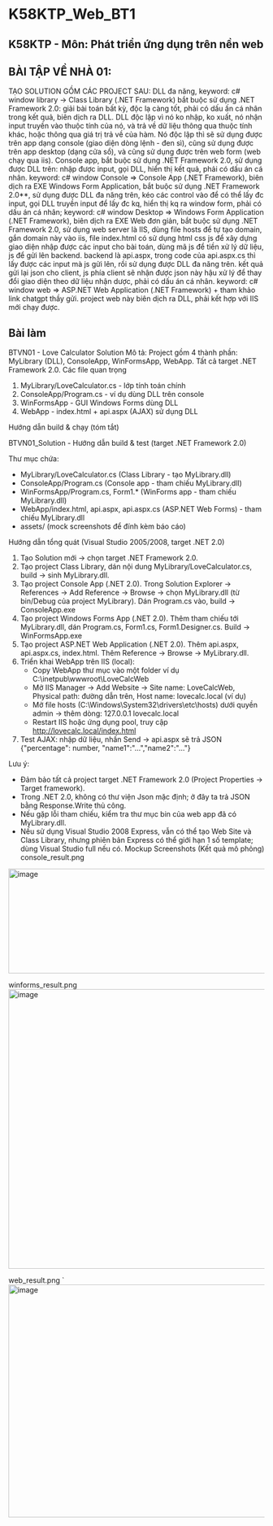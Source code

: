 # K58KTP_Web_BT1
## K58KTP - Môn: Phát triển ứng dụng trên nền web
## BÀI TẬP VỀ NHÀ 01:
TẠO SOLUTION GỒM CÁC PROJECT SAU:
DLL đa năng, keyword: c# window library -> Class Library (.NET Framework) bắt buộc sử dụng .NET Framework 2.0: giải bài toán bất kỳ, độc lạ càng tốt, phải có dấu ấn cá nhân trong kết quả, biên dịch ra DLL. DLL độc lập vì nó ko nhập, ko xuất, nó nhận input truyền vào thuộc tính của nó, và trả về dữ liệu thông qua thuộc tính khác, hoặc thông qua giá trị trả về của hàm. Nó độc lập thì sẽ sử dụng được trên app dạng console (giao diện dòng lệnh - đen sì), cũng sử dụng được trên app desktop (dạng cửa sổ), và cũng sử dụng được trên web form (web chạy qua iis).
Console app, bắt buộc sử dụng .NET Framework 2.0, sử dụng được DLL trên: nhập được input, gọi DLL, hiển thị kết quả, phải có dấu án cá nhân. keyword: c# window Console => Console App (.NET Framework), biên dịch ra EXE
Windows Form Application, bắt buộc sử dụng .NET Framework 2.0**, sử dụng được DLL đa năng trên, kéo các control vào để có thể lấy đc input, gọi DLL truyền input để lấy đc kq, hiển thị kq ra window form, phải có dấu án cá nhân; keyword: c# window Desktop => Windows Form Application (.NET Framework), biên dịch ra EXE
Web đơn giản, bắt buộc sử dụng .NET Framework 2.0, sử dụng web server là IIS, dùng file hosts để tự tạo domain, gắn domain này vào iis, file index.html có sử dụng html css js để xây dựng giao diện nhập được các input cho bài toán, dùng mã js để tiền xử lý dữ liệu, js để gửi lên backend. backend là api.aspx, trong code của api.aspx.cs thì lấy được các input mà js gửi lên, rồi sử dụng được DLL đa năng trên. kết quả gửi lại json cho client, js phía client sẽ nhận được json này hậu xử lý để thay đổi giao diện theo dữ liệu nhận dược, phải có dấu án cá nhân. keyword: c# window web => ASP.NET Web Application (.NET Framework) + tham khảo link chatgpt thầy gửi. project web này biên dịch ra DLL, phải kết hợp với IIS mới chạy được.
## Bài làm 
BTVN01 - Love Calculator Solution
Mô tả: Project gồm 4 thành phần: MyLibrary (DLL), ConsoleApp, WinFormsApp, WebApp. Tất cả target .NET Framework 2.0.
Các file quan trọng
1) MyLibrary/LoveCalculator.cs - lớp tính toán chính
2) ConsoleApp/Program.cs - ví dụ dùng DLL trên console
3) WinFormsApp - GUI Windows Forms dùng DLL
4) WebApp - index.html + api.aspx (AJAX) sử dụng DLL

Hướng dẫn build & chạy (tóm tắt)

BTVN01_Solution - Hướng dẫn build & test (target .NET Framework 2.0)

Thư mục chứa:
- MyLibrary/LoveCalculator.cs          (Class Library - tạo MyLibrary.dll)
- ConsoleApp/Program.cs                (Console app - tham chiếu MyLibrary.dll)
- WinFormsApp/Program.cs, Form1.*      (WinForms app - tham chiếu MyLibrary.dll)
- WebApp/index.html, api.aspx, api.aspx.cs (ASP.NET Web Forms) - tham chiếu MyLibrary.dll
- assets/                              (mock screenshots để đính kèm báo cáo)

Hướng dẫn tổng quát (Visual Studio 2005/2008, target .NET 2.0)
1) Tạo Solution mới -> chọn target .NET Framework 2.0.
2) Tạo project Class Library, dán nội dung MyLibrary/LoveCalculator.cs, build -> sinh MyLibrary.dll.
3) Tạo project Console App (.NET 2.0). Trong Solution Explorer -> References -> Add Reference -> Browse -> chọn MyLibrary.dll (từ bin/Debug của project MyLibrary). Dán Program.cs vào, build -> ConsoleApp.exe
4) Tạo project Windows Forms App (.NET 2.0). Thêm tham chiếu tới MyLibrary.dll, dán Program.cs, Form1.cs, Form1.Designer.cs. Build -> WinFormsApp.exe
5) Tạo project ASP.NET Web Application (.NET 2.0). Thêm api.aspx, api.aspx.cs, index.html. Thêm Reference -> Browse -> MyLibrary.dll.
6) Triển khai WebApp trên IIS (local):
   - Copy WebApp thư mục vào một folder ví dụ C:\inetpub\wwwroot\LoveCalcWeb
   - Mở IIS Manager -> Add Website -> Site name: LoveCalcWeb, Physical path: đường dẫn trên, Host name: lovecalc.local (ví dụ)
   - Mở file hosts (C:\Windows\System32\drivers\etc\hosts) dưới quyền admin -> thêm dòng:
        127.0.0.1    lovecalc.local
   - Restart IIS hoặc ứng dụng pool, truy cập http://lovecalc.local/index.html
7) Test AJAX: nhập dữ liệu, nhấn Send -> api.aspx sẽ trả JSON {"percentage": number, "name1":"...","name2":"..."}

Lưu ý:
- Đảm bảo tất cả project target .NET Framework 2.0 (Project Properties -> Target framework).
- Trong .NET 2.0, không có thư viện Json mặc định; ở đây ta trả JSON bằng Response.Write thủ công.
- Nếu gặp lỗi tham chiếu, kiểm tra thư mục bin của web app đã có MyLibrary.dll.
- Nếu sử dụng Visual Studio 2008 Express, vẫn có thể tạo Web Site và Class Library, nhưng phiên bản Express có thể giới hạn 1 số template; dùng Visual Studio full nếu có.
Mockup Screenshots (Kết quả mô phỏng)
console_result.png
 <img width="825" height="206" alt="image" src="https://github.com/user-attachments/assets/f475a000-ba67-4ec1-8df5-914055e75cd9" />

winforms_result.png
 <img width="825" height="550" alt="image" src="https://github.com/user-attachments/assets/8cf272e6-de61-4000-bc4f-411ac4f6a693" />

web_result.png
 `<img width="825" height="458" alt="image" src="https://github.com/user-attachments/assets/8aa5dd76-54eb-4e27-b3ba-584999443d0c" />



 

 

